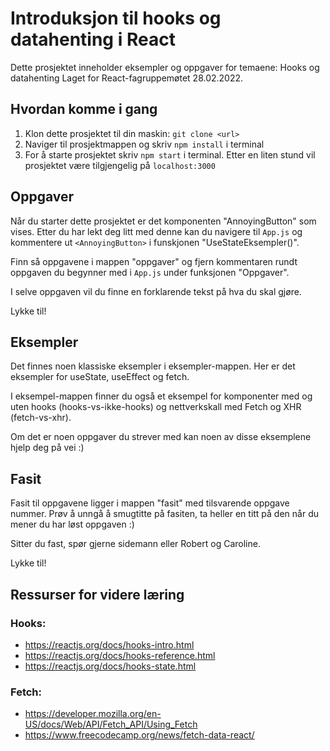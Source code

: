 # Introduksjon til hooks og datahenting i React

Dette prosjektet inneholder eksempler og oppgaver for temaene: Hooks og datahenting
Laget for React-fagruppemøtet 28.02.2022.

## Hvordan komme i gang

1. Klon dette prosjektet til din maskin: `git clone <url>`
2. Naviger til prosjektmappen og skriv `npm install` i terminal
3. For å starte prosjektet skriv `npm start` i terminal. Etter en liten stund vil prosjektet være tilgjengelig på `localhost:3000`

## Oppgaver

Når du starter dette prosjektet er det komponenten "AnnoyingButton" som vises.
Etter du har lekt deg litt med denne kan du navigere til `App.js` og kommentere ut `<AnnoyingButton>` i funskjonen "UseStateEksempler()".

Finn så oppgavene i mappen "oppgaver" og fjern kommentaren rundt oppgaven du begynner med i `App.js` under funksjonen "Oppgaver".

I selve oppgaven vil du finne en forklarende tekst på hva du skal gjøre.

Lykke til!

## Eksempler

Det finnes noen klassiske eksempler i eksempler-mappen. Her er det eksempler for useState, useEffect og fetch.

I eksempel-mappen finner du også et eksempel for komponenter med og uten hooks (hooks-vs-ikke-hooks) og nettverkskall med Fetch og XHR (fetch-vs-xhr).

Om det er noen oppgaver du strever med kan noen av disse eksemplene hjelp deg på vei :)

## Fasit

Fasit til oppgavene ligger i mappen "fasit" med tilsvarende oppgave nummer.
Prøv å unngå å smugtitte på fasiten, ta heller en titt på den når du mener du har løst oppgaven :)

Sitter du fast, spør gjerne sidemann eller Robert og Caroline.

Lykke til!

## Ressurser for videre læring

### Hooks:

- https://reactjs.org/docs/hooks-intro.html
- https://reactjs.org/docs/hooks-reference.html
- https://reactjs.org/docs/hooks-state.html

### Fetch:

- https://developer.mozilla.org/en-US/docs/Web/API/Fetch_API/Using_Fetch
- https://www.freecodecamp.org/news/fetch-data-react/
